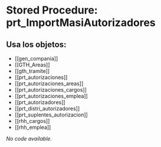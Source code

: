 # Stored Procedure: prt_ImportMasiAutorizadores

## Usa los objetos:
- [[gen_compania]]
- [[GTH_Areas]]
- [[gth_tramite]]
- [[prt_autorizaciones]]
- [[prt_autorizaciones_areas]]
- [[prt_autorizaciones_cargos]]
- [[prt_autorizaciones_emplea]]
- [[prt_autorizadores]]
- [[prt_distri_autorizadores]]
- [[prt_suplentes_autorizacion]]
- [[rhh_cargos]]
- [[rhh_emplea]]

*No code available.*
